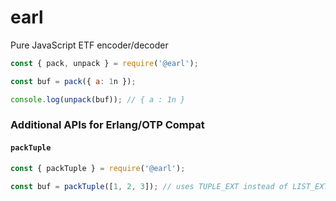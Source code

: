 # earl

Pure JavaScript ETF encoder/decoder

```js
const { pack, unpack } = require('@earl');

const buf = pack({ a: 1n });

console.log(unpack(buf)); // { a : 1n }
```

### Additional APIs for Erlang/OTP Compat

#### `packTuple`

```js
const { packTuple } = require('@earl');

const buf = packTuple([1, 2, 3]); // uses TUPLE_EXT instead of LIST_EXT
```
